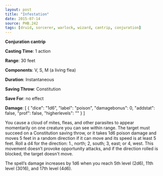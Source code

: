 ```yaml
---
layout: post
title: "Infestation"
date: 2015-07-14
source: PHB.242
tags: [druid, sorcerer, warlock, wizard, cantrip, conjuration]
---
```


**Conjuration cantrip**

**Casting Time**: 1 action

**Range**: 30 feet

**Components**: V, S, M (a living flea)

**Duration**: Instantaneous

**Saving Throw**: Constitution

**Save For**: no effect

**Damage**: [ { "dice": "1d6", "label": "poison", "damagebonus": 0, "addstat": false, "prof": false, "higherlevels": "" } ]

You cause a cloud of mites, fleas, and other parasites to appear momentarily on one creature you can see within range. The target must succeed on a Constitution 
saving throw, or it takes 1d6 poison damage and moves 5 feet in a random direction if it can move and its speed is at least 5 feet. Roll a d4 for the 
direction: 1., north; 2, south; 3, east; or 4, west. This movement doesn’t provoke opportunity attacks, and if the direction rolled is blocked,
the target doesn't move.

The spell’s damage increases by 1d6 when you reach 5th level (2d6), 11th level (3016), and 17th level (4d6).
